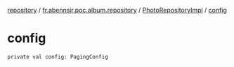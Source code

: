 [repository](../../index.md) / [fr.abennsir.poc.album.repository](../index.md) / [PhotoRepositoryImpl](index.md) / [config](./config.md)

# config

`private val config: PagingConfig`